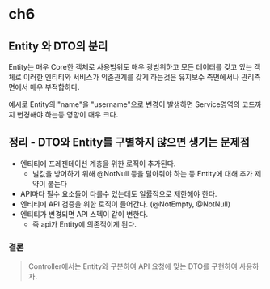 # ch6

## Entity 와 DTO의 분리

Entity는 매우 Core한 객체로 사용범위도 매우 광범위하고 모든 데이터를 갖고 있는 객체로 이러한 엔티티와 서비스가 의존관계를 갖게 하는것은 유지보수 측면에서나 관리측면에서 매우 부적합하다.

예시로 Entity의 "name"을 "username"으로 변경이 발생하면 Service영역의 코드까지 변경해야 하는등 영향이 매우 크다.

## 정리 - DTO와 Entity를 구별하지 않으면 생기는 문제점

- 엔티티에 프레젠테이션 계층을 위한 로직이 추가된다.
  - 널값을 방어하기 위해 @NotNull 등을 달아줘야 하는 등 Entity에 대해 추가 제약이 붙는다
- API마다 필수 요소들이 다를수 있는데도 일률적으로 제한해야 한다.
- 엔티티에 API 검증을 위한 로직이 들어간다. (@NotEmpty, @NotNull)
- 엔티티가 변경되면 API 스펙이 같이 변한다.
  - 즉 api가 Entity에 의존적이게 된다.

### 결론

> Controller에서는 Entity와 구분하여 API 요청에 맞는 DTO를 구현하여 사용하자.
